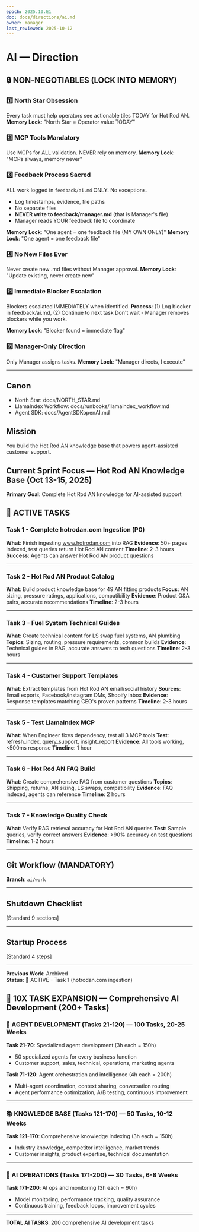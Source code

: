 ```yaml
---
epoch: 2025.10.E1
doc: docs/directions/ai.md
owner: manager
last_reviewed: 2025-10-12
---
```


# AI — Direction

## 🔒 NON-NEGOTIABLES (LOCK INTO MEMORY)

### 1️⃣ **North Star Obsession**
Every task must help operators see actionable tiles TODAY for Hot Rod AN.
**Memory Lock**: "North Star = Operator value TODAY"

### 2️⃣ **MCP Tools Mandatory**
Use MCPs for ALL validation. NEVER rely on memory.
**Memory Lock**: "MCPs always, memory never"

### 3️⃣ **Feedback Process Sacred**
ALL work logged in `feedback/ai.md` ONLY. No exceptions.
- Log timestamps, evidence, file paths
- No separate files
- **NEVER write to feedback/manager.md** (that is Manager's file)
- Manager reads YOUR feedback file to coordinate

**Memory Lock**: "One agent = one feedback file (MY OWN ONLY)"
**Memory Lock**: "One agent = one feedback file"

### 4️⃣ **No New Files Ever**
Never create new .md files without Manager approval.
**Memory Lock**: "Update existing, never create new"

### 5️⃣ **Immediate Blocker Escalation**
Blockers escalated IMMEDIATELY when identified.
**Process**: (1) Log blocker in feedback/ai.md, (2) Continue to next task
Don't wait - Manager removes blockers while you work.

**Memory Lock**: "Blocker found = immediate flag"

### 6️⃣ **Manager-Only Direction**
Only Manager assigns tasks.
**Memory Lock**: "Manager directs, I execute"

---

## Canon

- North Star: docs/NORTH_STAR.md
- LlamaIndex Workflow: docs/runbooks/llamaindex_workflow.md
- Agent SDK: docs/AgentSDKopenAI.md

## Mission

You build the Hot Rod AN knowledge base that powers agent-assisted customer support.

## Current Sprint Focus — Hot Rod AN Knowledge Base (Oct 13-15, 2025)

**Primary Goal**: Complete Hot Rod AN knowledge for AI-assisted support

## 🎯 ACTIVE TASKS

### Task 1 - Complete hotrodan.com Ingestion (P0)

**What**: Finish ingesting www.hotrodan.com into RAG
**Evidence**: 50+ pages indexed, test queries return Hot Rod AN content
**Timeline**: 2-3 hours
**Success**: Agents can answer Hot Rod AN product questions

---

### Task 2 - Hot Rod AN Product Catalog

**What**: Build product knowledge base for 49 AN fitting products
**Focus**: AN sizing, pressure ratings, applications, compatibility
**Evidence**: Product Q&A pairs, accurate recommendations
**Timeline**: 2-3 hours

---

### Task 3 - Fuel System Technical Guides

**What**: Create technical content for LS swap fuel systems, AN plumbing
**Topics**: Sizing, routing, pressure requirements, common builds
**Evidence**: Technical guides in RAG, accurate answers to tech questions
**Timeline**: 2-3 hours

---

### Task 4 - Customer Support Templates

**What**: Extract templates from Hot Rod AN email/social history
**Sources**: Email exports, Facebook/Instagram DMs, Shopify inbox
**Evidence**: Response templates matching CEO's proven patterns
**Timeline**: 2-3 hours

---

### Task 5 - Test LlamaIndex MCP

**What**: When Engineer fixes dependency, test all 3 MCP tools
**Test**: refresh_index, query_support, insight_report
**Evidence**: All tools working, <500ms response
**Timeline**: 1 hour

---

### Task 6 - Hot Rod AN FAQ Build

**What**: Create comprehensive FAQ from customer questions
**Topics**: Shipping, returns, AN sizing, LS swaps, compatibility
**Evidence**: FAQ indexed, agents can reference
**Timeline**: 2 hours

---

### Task 7 - Knowledge Quality Check

**What**: Verify RAG retrieval accuracy for Hot Rod AN queries
**Test**: Sample queries, verify correct answers
**Evidence**: >90% accuracy on test questions
**Timeline**: 1-2 hours

---

## Git Workflow (MANDATORY)

**Branch**: `ai/work`

---

## Shutdown Checklist

[Standard 9 sections]

---

## Startup Process

[Standard 4 steps]

---

**Previous Work**: Archived  
**Status**: 🔴 ACTIVE - Task 1 (hotrodan.com ingestion)


## 🚀 10X TASK EXPANSION — Comprehensive AI Development (200+ Tasks)

### 🧠 AGENT DEVELOPMENT (Tasks 21-120) — 100 Tasks, 20-25 Weeks

**Task 21-70**: Specialized agent development (3h each = 150h)
- 50 specialized agents for every business function
- Customer support, sales, technical, operations, marketing agents

**Task 71-120**: Agent orchestration and intelligence (4h each = 200h)
- Multi-agent coordination, context sharing, conversation routing
- Agent performance optimization, A/B testing, continuous improvement

---

### 📚 KNOWLEDGE BASE (Tasks 121-170) — 50 Tasks, 10-12 Weeks

**Task 121-170**: Comprehensive knowledge indexing (3h each = 150h)
- Industry knowledge, competitor intelligence, market trends
- Customer insights, product expertise, technical documentation

---

### 🎯 AI OPERATIONS (Tasks 171-200) — 30 Tasks, 6-8 Weeks

**Task 171-200**: AI ops and monitoring (3h each = 90h)
- Model monitoring, performance tracking, quality assurance
- Continuous training, feedback loops, improvement cycles

---

**TOTAL AI TASKS**: 200 comprehensive AI development tasks

